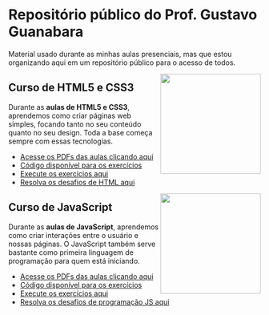 # Repositório público do Prof. Gustavo Guanabara

Material usado durante as minhas aulas presenciais, mas que estou organizando aqui em um repositório público para o acesso de todos.

<img align="right" src="images/mascote-html5.png" width="200">

## Curso de HTML5 e CSS3

Durante as **aulas de HTML5 e CSS3**, aprendemos como criar páginas web simples, focando tanto no seu conteúdo quanto no seu design. Toda a base começa sempre com essas tecnologias. 

* [Acesse os PDFs das aulas clicando aqui](https://github.com/gustavoguanabara/html-css/tree/master/aulas-pdf)
* [Código disponível para os exercícios](https://github.com/gustavoguanabara/html-css/tree/master/exercicios)
* [Execute os exercícios aqui](https://gustavoguanabara.github.io/html-css/exercicios/)
* [Resolva os desafios de HTML aqui](https://github.com/gustavoguanabara/html-css/tree/master/desafios)

<img align="right" src="https://www.google.com/url?sa=i&url=http%3A%2F%2Fwww.techtudo.com.br%2Flistas%2Fnoticia%2F2015%2F09%2Fcinco-bons-motivos-para-amar-o-seu-android.html&psig=AOvVaw35IVfDtdgKJr8gfZzwXp50&ust=1601573418797000&source=images&cd=vfe&ved=0CAIQjRxqFwoTCLDl6-q0kewCFQAAAAAdAAAAABAD" width="200">

## Curso de JavaScript

Durante as **aulas de JavaScript**, aprendemos como criar interações entre o usuário e nossas páginas. O JavaScript também serve bastante como primeira linguagem de programação para quem está iniciando.

* [Acesse os PDFs das aulas clicando aqui](https://github.com/gustavoguanabara/javascript/tree/master/aulas-pdf)
* [Código disponível para os exercícios](https://github.com/gustavoguanabara/javascript/tree/master/exercicios)
* [Execute os exercícios aqui](https://gustavoguanabara.github.io/javascript/exercicios/)
* [Resolva os desafios de programação JS aqui](https://github.com/gustavoguanabara/javascript/tree/master/desafios)
